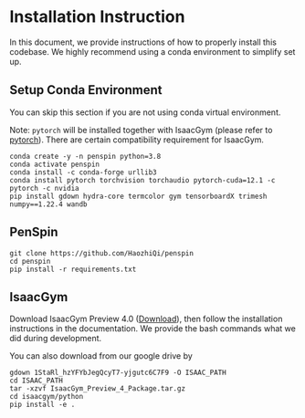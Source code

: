 # Installation Instruction

In this document, we provide instructions of how to properly install this codebase. We highly recommend using a conda environment to simplify set up.

## Setup Conda Environment

You can skip this section if you are not using conda virtual environment.

Note: `pytorch` will be installed together with IsaacGym (please refer to [pytorch](https://pytorch.org/get-started/locally/)). There are certain compatibility requirement for IsaacGym.

```
conda create -y -n penspin python=3.8
conda activate penspin
conda install -c conda-forge urllib3
conda install pytorch torchvision torchaudio pytorch-cuda=12.1 -c pytorch -c nvidia
pip install gdown hydra-core termcolor gym tensorboardX trimesh numpy==1.22.4 wandb
```

## PenSpin

```
git clone https://github.com/HaozhiQi/penspin
cd penspin
pip install -r requirements.txt
```

## IsaacGym

Download IsaacGym Preview 4.0 ([Download](https://developer.nvidia.com/isaac-gym)), then follow the installation instructions in the documentation. We provide the bash commands what we did during development.

You can also download from our google drive by
```
gdown 1StaRl_hzYFYbJegQcyT7-yjgutc6C7F9 -O ISAAC_PATH
cd ISAAC_PATH
tar -xzvf IsaacGym_Preview_4_Package.tar.gz
cd isaacgym/python
pip install -e .
```
